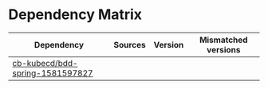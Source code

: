 # Dependency Matrix

Dependency | Sources | Version | Mismatched versions
---------- | ------- | ------- | -------------------
[cb-kubecd/bdd-spring-1581597827](https://github.com/cb-kubecd/bdd-spring-1581597827.git) |  | []() | 
